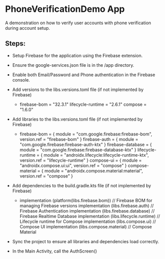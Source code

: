 # PhoneVerificationDemo App

A demonstration on how to verify user accounts with phone verification during account setup.

## Steps:
- Setup Firebase for the application using the Firebase extension.
- Ensure the google-services.json file is in the /app directory.
- Enable both Email/Password and Phone authentication in the Firebase console.

- Add versions to the libs.versions.toml file (if not implemented by Firebase)
  - firebase-bom = "32.3.1"
    lifecycle-runtime = "2.6.1"
    compose = "1.6.0"
  
- Add libraries to the libs.versions.toml file (if not implemented by Firebase)
  - firebase-bom = { module = "com.google.firebase:firebase-bom", version.ref = "firebase-bom" }
    firebase-auth = { module = "com.google.firebase:firebase-auth-ktx" }
    firebase-database = { module = "com.google.firebase:firebase-database-ktx" }
    lifecycle-runtime = { module = "androidx.lifecycle:lifecycle-runtime-ktx", version.ref = "lifecycle-runtime" }
    compose-ui = { module = "androidx.compose.ui:ui", version.ref = "compose" }
    compose-material = { module = "androidx.compose.material:material", version.ref = "compose" }
  
- Add dependencies to the build.gradle.kts file (if not implemented by Firebase)
  - implementation (platform(libs.firebase.bom))    // Firebase BOM for managing Firebase versions
    implementation (libs.firebase.auth)             // Firebase Authentication
    implementation (libs.firebase.database)         // Firebase Realtime Database
    implementation (libs.lifecycle.runtime)         // Lifecycle runtime for Compose
    implementation (libs.compose.ui)                // Compose UI
    implementation (libs.compose.material)          // Compose Material

- Sync the project to ensure all libraries and dependencies load correctly.

- In the Main Activity, call the AuthScreen()